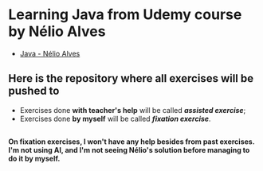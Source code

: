 # Learning Java from Udemy course by Nélio Alves
- [Java - Nélio Alves](https://www.udemy.com/course/java-curso-completo/)

## Here is the repository where all exercises will be pushed to
- Exercises done **with teacher's help** will be called ***assisted exercise***;
- Exercises done **by myself** will be called ***fixation exercise***.

##

#### On fixation exercises, I won't have any help besides from past exercises. I'm not using AI, and I'm not seeing Nélio's solution before managing to do it by myself.
